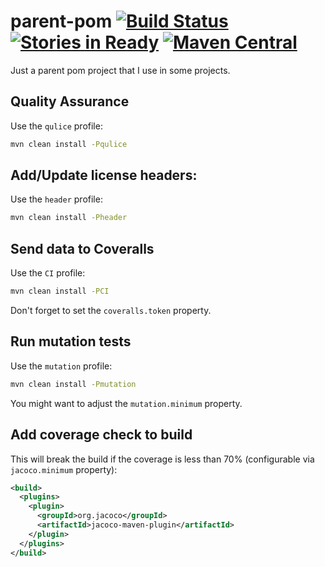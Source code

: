 parent-pom [![Build Status](https://travis-ci.org/caarlos0/parent-pom.svg?branch=master)](https://travis-ci.org/caarlos0/parent-pom) [![Stories in Ready](https://badge.waffle.io/caarlos0/parent-pom.png?label=ready&title=Ready)](https://waffle.io/caarlos0/parent-pom)  [![Maven Central](https://maven-badges.herokuapp.com/maven-central/com.carlosbecker/parent-pom/badge.svg?style=flat)](https://maven-badges.herokuapp.com/maven-central/com.carlosbecker/parent-pom)
==========

Just a parent pom project that I use in some projects.

## Quality Assurance

Use the `qulice` profile:

```sh
mvn clean install -Pqulice
```

## Add/Update license headers:

Use the `header` profile:

```sh
mvn clean install -Pheader
```

## Send data to Coveralls

Use the `CI` profile:

```sh
mvn clean install -PCI
```

Don't forget to set the `coveralls.token` property.

## Run mutation tests

Use the `mutation` profile:

```sh
mvn clean install -Pmutation
```

You might want to adjust the `mutation.minimum` property.

## Add coverage check to build

This will break the build if the coverage is less than 70%
(configurable via `jacoco.minimum` property):

```xml
<build>
  <plugins>
    <plugin>
      <groupId>org.jacoco</groupId>
      <artifactId>jacoco-maven-plugin</artifactId>
    </plugin>
  </plugins>
</build>
```
